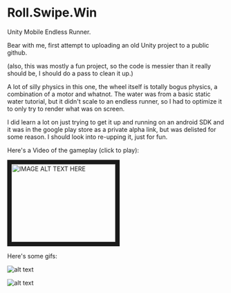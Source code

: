 # Roll.Swipe.Win
Unity Mobile Endless Runner.

Bear with me, first attempt to uploading an old Unity project to a public github.

(also, this was mostly a fun project, so the code is messier than it really should be, I should do a pass to clean it up.)

A lot of silly physics in this one, the wheel itself is totally bogus physics, a combination of a motor and whatnot.  The water was from a basic static water tutorial, but it didn't scale to an endless runner, so I had to optimize it to only try to render what was on screen.

I did learn a lot on just trying to get it up and running on an android SDK and it was in the google play store as a private alpha link, but was delisted for some reason.  I should look into re-upping it, just for fun.


Here's a Video of the gameplay (click to play):


<a href="http://www.youtube.com/watch?feature=player_embedded&v=EFnwbIVEqeM
" target="_blank"><img src="http://img.youtube.com/vi/EFnwbIVEqeM/0.jpg" 
alt="IMAGE ALT TEXT HERE" width="240" height="180" border="10" /></a>

Here's some gifs:

![alt text](https://www.gamedev.net/uploads/blogs/monthly_09_2016/blogentry-216013-0-63329800-1474314185.gif "First Gif")

![alt text](https://www.gamedev.net/uploads/blogs/monthly_09_2016/blogentry-216013-0-88397800-1474314387.gif "Second Gif")


